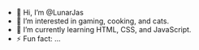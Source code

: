 - 👋 Hi, I’m @LunarJas
- 👀 I’m interested in gaming, cooking, and cats.
- 🌱 I’m currently learning HTML, CSS, and JavaScript.
- ⚡ Fun fact: ...

<!---
LunarJas/LunarJas is a ✨ special ✨ repository because its `README.md` (this file) appears on your GitHub profile.
You can click the Preview link to take a look at your changes.
--->
